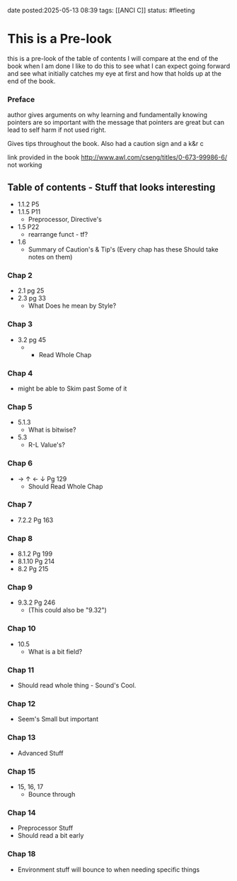 date posted:2025-05-13 08:39
tags: [[ANCI C]]
status: #fleeting

# This is a Pre-look 
this is a pre-look of the table of contents I will compare at the end of the book when I am done
I like to do this to see what I can expect going forward and see what initially catches my eye at first and how that holds up at the end of the book.
### Preface 
author gives arguments on why learning and fundamentally knowing pointers are so important with the message that pointers are great but can lead to self harm if not used right.

Gives tips throughout the book. 
Also had a caution sign and a k&r c

link provided in the book http://www.awl.com/cseng/titles/0-673-99986-6/ not working 
## Table of contents - Stuff that looks interesting 
- 1.1.2 P5
- 1.1.5 P11
    - Preprocessor, Directive's
- 1.5 P22
    - rearrange funct - tf?
- 1.6
    - Summary of Caution's & Tip's (Every chap has these Should take notes on them)

### Chap 2

- 2.1 pg 25
- 2.3 pg 33
    - What Does he mean by Style?

### Chap 3

- 3.2 pg 45
    - - Read Whole Chap

### Chap 4

- might be able to Skim past Some of it

### Chap 5

- 5.1.3
    - What is bitwise?
- 5.3
    - R-L Value's?

### Chap 6

- -> ↑ ← ↓ Pg 129
    - Should Read Whole Chap

### Chap 7

- 7.2.2 Pg 163

### Chap 8

- 8.1.2 Pg 199
- 8.1.10 Pg 214
- 8.2 Pg 215

### Chap 9

- 9.3.2 Pg 246
    - (This could also be "9.32")

### Chap 10

- 10.5
    - What is a bit field?

### Chap 11 

- Should read whole thing - Sound's Cool.

### Chap 12

- Seem's Small but important

### Chap 13

- Advanced Stuff

### Chap 15

- 15, 16, 17
    - Bounce through

### Chap 14

- Preprocessor Stuff
- Should read a bit early

### Chap 18

- Environment stuff will bounce to when needing specific things